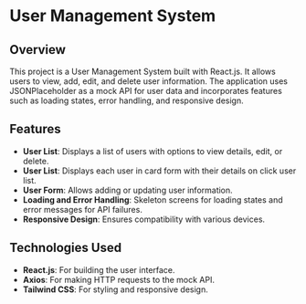 # User Management System

## Overview

This project is a User Management System built with React.js. It allows users to view, add, edit, and delete user information. The application uses JSONPlaceholder as a mock API for user data and incorporates features such as loading states, error handling, and responsive design.

## Features

- **User List**: Displays a list of users with options to view details, edit, or delete.
-  **User List**: Displays each  user in card form with their details on click user list.
- **User Form**: Allows adding or updating user information.
- **Loading and Error Handling**: Skeleton screens for loading states and error messages for API failures.
- **Responsive Design**: Ensures compatibility with various devices.

## Technologies Used

- **React.js**: For building the user interface.
- **Axios**: For making HTTP requests to the mock API.
- **Tailwind CSS**: For styling and responsive design.


